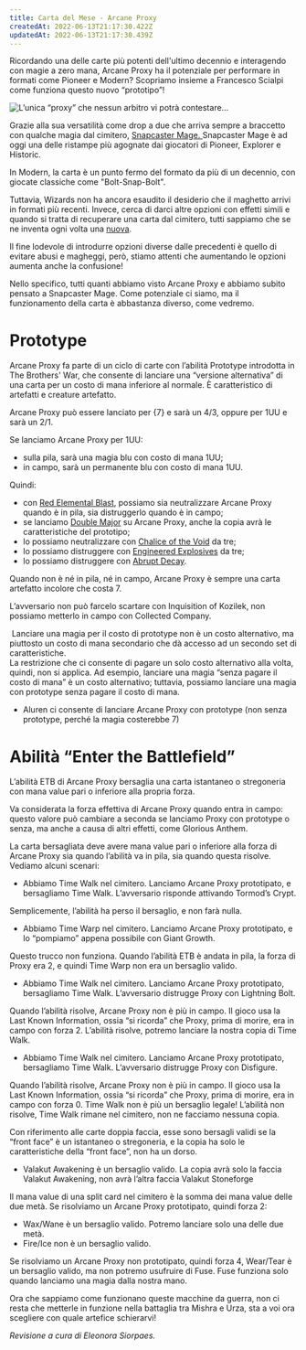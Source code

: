 ```yaml
---
title: Carta del Mese - Arcane Proxy
createdAt: 2022-06-13T21:17:30.422Z
updatedAt: 2022-06-13T21:17:30.439Z
---
```

Ricordando una delle carte più potenti dell'ultimo decennio e interagendo con magie a zero mana, Arcane Proxy ha il potenziale per performare in formati come Pioneer e Modern? Scopriamo insieme a Francesco Scialpi come funziona questo nuovo “prototipo”!

![L’unica “proxy” che nessun arbitro vi potrà contestare…](/uploads/bro-319-arcane-proxy.jpg)

Grazie alla sua versatilità come drop a due che arriva sempre a braccetto con qualche magia dal cimitero, [Snapcaster Mage. ](https://gatherer.wizards.com/Pages/Card/Details.aspx?multiverseid=274129)<Card> Snapcaster Mage </Card> è ad oggi una delle ristampe più agognate dai giocatori di Pioneer, Explorer e Historic.

In Modern, la carta è un punto fermo del formato da più di un decennio, con giocate classiche come "Bolt-Snap-Bolt".

Tuttavia, Wizards non ha ancora esaudito il desiderio che il maghetto arrivi in ​​formati più recenti. Invece, cerca di darci altre opzioni con effetti simili e quando si tratta di recuperare una carta dal cimitero, tutti sappiamo che se ne inventa ogni volta una [nuova](<https://old.italianmagicjudges.net/index.php?p=articoli&id=2728)>).

Il fine lodevole di introdurre opzioni diverse dalle precedenti è quello di evitare abusi e magheggi, però, stiamo attenti che aumentando le opzioni aumenta anche la confusione!

Nello specifico, tutti quanti abbiamo visto Arcane Proxy e abbiamo subito pensato a Snapcaster Mage. Come potenziale ci siamo, ma il funzionamento della carta è abbastanza diverso, come vedremo.

# Prototype

Arcane Proxy fa parte di un ciclo di carte con l’abilità Prototype introdotta in The Brothers' War, che consente di lanciare una “versione alternativa” di una carta per un costo di mana inferiore al normale. È caratteristico di artefatti e creature artefatto.

Arcane Proxy può essere lanciato per {7} e sarà un 4/3, oppure per 1UU e sarà un 2/1.

Se lanciamo Arcane Proxy per 1UU:

* sulla pila, sarà una magia blu con costo di mana 1UU;
* in campo, sarà un permanente blu con costo di mana 1UU.

Quindi:

* con [Red Elemental Blast](https://gatherer.wizards.com/Pages/Card/Details.aspx?name=red%20elemental%20blast), possiamo sia neutralizzare Arcane Proxy quando è in pila, sia distruggerlo quando è in campo;
* se lanciamo [Double Major](https://gatherer.wizards.com/Pages/Card/Details.aspx?name=Double%20Major) su Arcane Proxy, anche la copia avrà le caratteristiche del prototipo;
* lo possiamo neutralizzare con [Chalice of the Void](https://gatherer.wizards.com/pages/card/details.aspx?multiverseid=48326) da tre;
* lo possiamo distruggere con [Engineered Explosives](https://gatherer.wizards.com/pages/card/Details.aspx?multiverseid=50139) da tre;
* lo possiamo distruggere con [Abrupt Decay](https://gatherer.wizards.com/Pages/Card/Details.aspx?multiverseid=512820).

Quando non è né in pila, né in campo, Arcane Proxy è sempre una carta artefatto incolore che costa 7.

L’avversario non può farcelo scartare con Inquisition of Kozilek, non possiamo metterlo in campo con Collected Company.

 Lanciare una magia per il costo di prototype non è un costo alternativo, ma piuttosto un costo di mana secondario che dà accesso ad un secondo set di caratteristiche.\
La restrizione che ci consente di pagare un solo costo alternativo alla volta, quindi, non si applica. Ad esempio, lanciare una magia “senza pagare il costo di mana” è un costo alternativo; tuttavia, possiamo lanciare una magia con prototype senza pagare il costo di mana.

* Aluren ci consente di lanciare Arcane Proxy con prototype (non senza prototype, perché la magia costerebbe 7)

# Abilità “Enter the Battlefield”

L’abilità ETB di Arcane Proxy bersaglia una carta istantaneo o stregoneria con mana value pari o inferiore alla propria forza.

Va considerata la forza effettiva di Arcane Proxy quando entra in campo: questo valore può cambiare a seconda se lanciamo Proxy con prototype o senza, ma anche a causa di altri effetti, come Glorious Anthem.

La carta bersagliata deve avere mana value pari o inferiore alla forza di Arcane Proxy sia quando l’abilità va in pila, sia quando questa risolve. Vediamo alcuni scenari:

* Abbiamo Time Walk nel cimitero. Lanciamo Arcane Proxy prototipato, e bersagliamo Time Walk. L’avversario risponde attivando Tormod’s Crypt.

Semplicemente, l’abilità ha perso il bersaglio, e non farà nulla.

* Abbiamo Time Warp nel cimitero. Lanciamo Arcane Proxy prototipato, e lo “pompiamo” appena possibile con Giant Growth.

Questo trucco non funziona. Quando l’abilità ETB è andata in pila, la forza di Proxy era 2, e quindi Time Warp non era un bersaglio valido.

* Abbiamo Time Walk nel cimitero. Lanciamo Arcane Proxy prototipato, bersagliamo Time Walk. L’avversario distrugge Proxy con Lightning Bolt.

Quando l’abilità risolve, Arcane Proxy non è più in campo. Il gioco usa la Last Known Information, ossia “si ricorda” che Proxy, prima di morire, era in campo con forza 2. L’abilità risolve, potremo lanciare la nostra copia di Time Walk.

* Abbiamo Time Walk nel cimitero. Lanciamo Arcane Proxy prototipato, bersagliamo Time Walk. L’avversario distrugge Proxy con Disfigure.

Quando l’abilità risolve, Arcane Proxy non è più in campo. Il gioco usa la Last Known Information, ossia “si ricorda” che Proxy, prima di morire, era in campo con forza 0. Time Walk non è più un bersaglio legale! L’abilità non risolve, Time Walk rimane nel cimitero, non ne facciamo nessuna copia.

Con riferimento alle carte doppia faccia, esse sono bersagli validi se la “front face” è un istantaneo o stregoneria, e la copia ha solo le caratteristiche della “front face”, non ha un dorso.

* Valakut Awakening è un bersaglio valido. La copia avrà solo la faccia Valakut Awakening, non avrà l’altra faccia Valakut Stoneforge

Il mana value di una split card nel cimitero è la somma dei mana value delle due metà. Se risolviamo un Arcane Proxy prototipato, quindi forza 2:

* Wax/Wane è un bersaglio valido. Potremo lanciare solo una delle due metà.
* Fire/Ice non è un bersaglio valido.

Se risolviamo un Arcane Proxy non prototipato, quindi forza 4, Wear/Tear è un bersaglio valido, ma non potremo usufruire di Fuse. Fuse funziona solo quando lanciamo una magia dalla nostra mano.

Ora che sappiamo come funzionano queste macchine da guerra, non ci resta che metterle in funzione nella battaglia tra Mishra e Urza, sta a voi ora scegliere con quale artefice schierarvi!

*Revisione a cura di Eleonora Siorpaes.*